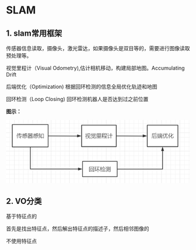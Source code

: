 # SLAM

## 1. slam常用框架

传感器信息读取，摄像头，激光雷达，如果摄像头是双目等的，需要进行图像读取预处理等。

视觉里程计（Visual Odometry),估计相机移动，构建局部地图。Accumulating Drift

后端优化（Optimization) 根据回环检测的信息全局优化轨迹和地图

回环检测（Loop Closing) 回环检测机器人是否达到过之前位置

**图示：**

![1](../img/1.png)

## 2. VO分类

基于特征点的

首先是找出特征点，然后解出特征点的描述子，然后相邻图像的

不使用特征点



